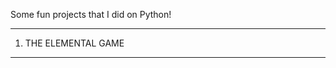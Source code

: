 Some fun projects that I did on Python!
______________________________________________________________________________________________________________________________________________________________________

1. THE ELEMENTAL GAME

______________________________________________________________________________________________________________________________________________________________________

